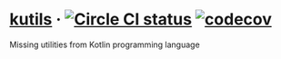 # [kutils](https://github.com/sandislonjsak/kutils) &middot; [![Circle CI status](https://circleci.com/gh/sandislonjsak/kutils.svg?style=shield)](https://circleci.com/gh/sandislonjsak/kutils) [![codecov](https://codecov.io/gh/sandislonjsak/kutils/branch/master/graph/badge.svg)](https://codecov.io/gh/sandislonjsak/kutils)

Missing utilities from Kotlin programming language
